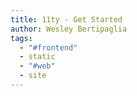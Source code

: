 ```yaml
---
title: 11ty - Get Started
author: Wesley Bertipaglia
tags:
  - "#frontend"
  - static
  - "#web"
  - site
---
```

